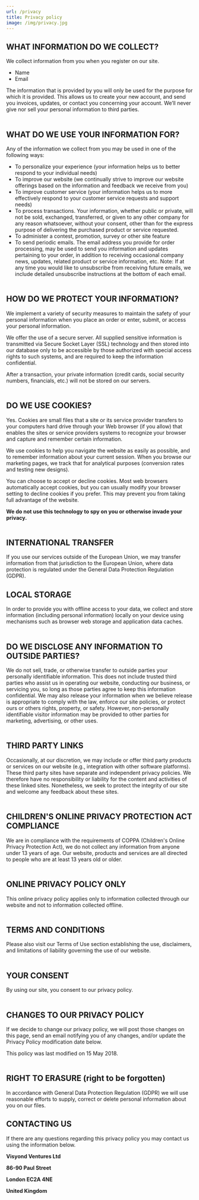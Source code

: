 ```yaml
---
url: /privacy
title: Privacy policy
image: /img/privacy.jpg
---
```

## **WHAT INFORMATION DO WE COLLECT?**

We collect information from you when you register on our site.

* Name
* Email

The information that is provided by you will only be used for the purpose for which it is provided. This allows us to create your new account, and send you invoices, updates, or contact you concerning your account. We’ll never give nor sell your personal information to third parties.
<br></br>

## **WHAT DO WE USE YOUR INFORMATION FOR?**

Any of the information we collect from you may be used in one of the following ways:

* To personalize your experience (your information helps us to better respond to your individual needs)
* To improve our website (we continually strive to improve our website offerings based on the information and feedback we receive from you)
* To improve customer service (your information helps us to more effectively respond to your customer service requests and support needs)
* To process transactions. Your information, whether public or private, will not be sold, exchanged, transferred, or given to any other company for any reason whatsoever, without your consent, other than for the express purpose of delivering the purchased product or service requested.
* To administer a contest, promotion, survey or other site feature
* To send periodic emails. The email address you provide for order processing, may be used to send you information and updates pertaining to your order, in addition to receiving occasional company news, updates, related product or service information, etc. Note: If at any time you would like to unsubscribe from receiving future emails, we include detailed unsubscribe instructions at the bottom of each email.
  <br></br>

## **HOW DO WE PROTECT YOUR INFORMATION?**

We implement a variety of security measures to maintain the safety of your personal information when you place an order or enter, submit, or access your personal information.

We offer the use of a secure server. All supplied sensitive information is transmitted via Secure Socket Layer (SSL) technology and then stored into our database only to be accessible by those authorized with special access rights to such systems, and are required to keep the information confidential.

After a transaction, your private information (credit cards, social security numbers, financials, etc.) will not be stored on our servers.
<br></br>

## **DO WE USE COOKIES?**

Yes. Cookies are small files that a site or its service provider transfers to your computers hard drive through your Web browser (if you allow) that enables the sites or service providers systems to recognize your browser and capture and remember certain information.

We use cookies to help you navigate the website as easily as possible, and to remember information about your current session. When you browse our marketing pages, we track that for analytical purposes (conversion rates and testing new designs).

You can choose to accept or decline cookies. Most web browsers automatically accept cookies, but you can usually modify your browser setting to decline cookies if you prefer. This may prevent you from taking full advantage of the website.

**We do not use this technology to spy on you or otherwise invade your privacy.**
<br></br>

## **INTERNATIONAL TRANSFER**

If you use our services outside of the European Union, we may transfer information from that jurisdiction to the European Union, where data protection is regulated under the General Data Protection Regulation (GDPR).

## **LOCAL STORAGE**

In order to provide you with offline access to your data, we collect and store information (including personal information) locally on your device using mechanisms such as browser web storage and application data caches.
<br></br>

## **DO WE DISCLOSE ANY INFORMATION TO OUTSIDE PARTIES?**

We do not sell, trade, or otherwise transfer to outside parties your personally identifiable information. This does not include trusted third parties who assist us in operating our website, conducting our business, or servicing you, so long as those parties agree to keep this information confidential. We may also release your information when we believe release is appropriate to comply with the law, enforce our site policies, or protect ours or others rights, property, or safety. However, non-personally identifiable visitor information may be provided to other parties for marketing, advertising, or other uses.
<br></br>

## **THIRD PARTY LINKS**

Occasionally, at our discretion, we may include or offer third party products or services on our website (e.g., integration with other software platforms). These third party sites have separate and independent privacy policies. We therefore have no responsibility or liability for the content and activities of these linked sites. Nonetheless, we seek to protect the integrity of our site and welcome any feedback about these sites.
<br></br>

## **CHILDREN'S ONLINE PRIVACY PROTECTION ACT COMPLIANCE**

We are in compliance with the requirements of COPPA (Children's Online Privacy Protection Act), we do not collect any information from anyone under 13 years of age. Our website, products and services are all directed to people who are at least 13 years old or older.
<br></br>

## **ONLINE PRIVACY POLICY ONLY**

This online privacy policy applies only to information collected through our website and not to information collected offline.
<br></br>

## **TERMS AND CONDITIONS**

Please also visit our Terms of Use section establishing the use, disclaimers, and limitations of liability governing the use of our website.
<br></br>

## **YOUR CONSENT**

By using our site, you consent to our privacy policy.
<br></br>

## **CHANGES TO OUR PRIVACY POLICY**

If we decide to change our privacy policy, we will post those changes on this page, send an email notifying you of any changes, and/or update the Privacy Policy modification date below.

This policy was last modified on 15 May 2018.
<br></br>

## **RIGHT TO ERASURE (right to be forgotten)**

In accordance with General Data Protection Regulation (GDPR) we will use reasonable efforts to supply, correct or delete personal information about you on our files.

## **CONTACTING US**

If there are any questions regarding this privacy policy you may contact us using the information below.

**Visyond Ventures Ltd**

**86-90 Paul Street**

**London EC2A 4NE**

**United Kingdom**

<br><br>

